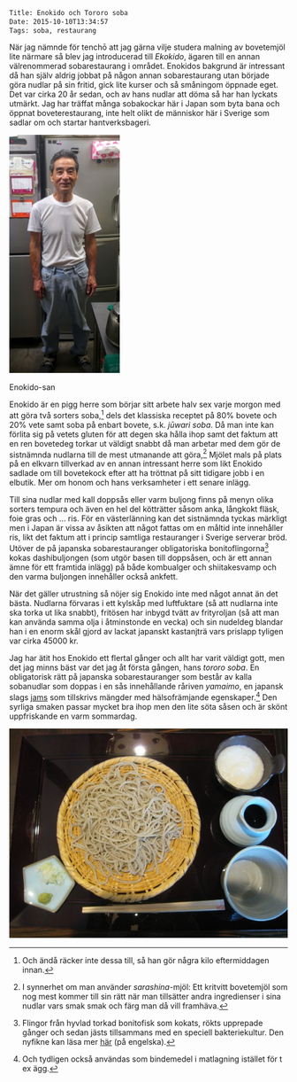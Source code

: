     Title: Enokido och Tororo soba
    Date: 2015-10-10T13:34:57
    Tags: soba, restaurang

När jag nämnde för tenchō att jag gärna vilje studera malning av bovetemjöl lite närmare så blev jag introducerad till *Ekokido*, ägaren till en annan välrenommerad sobarestaurang i området. Enokidos bakgrund är intressant då han själv aldrig jobbat på någon annan sobarestaurang utan började göra nudlar på sin fritid, gick lite kurser och så småningom öppnade eget. Det var cirka 20 år sedan, och av hans nudlar att döma så har han lyckats utmärkt. Jag har träffat många sobakockar här i Japan som byta bana och öppnat boveterestaurang, inte helt olikt de människor här i Sverige som sadlar om och startar hantverksbageri.

<div class="figure pull-right">
	<img src="/img/Enokido/Enokido-san.jpg" alt="Enokido-san">
	<p class="caption">Enokido-san</p>
</div>

Enokido är en pigg herre som börjar sitt arbete halv sex varje morgon med att göra två sorters soba,[^0] dels det klassiska receptet på 80% bovete och 20% vete samt soba på enbart bovete, s.k. *jūwari soba*. Då man inte kan förlita sig på vetets gluten för att degen ska hålla ihop samt det faktum att en ren bovetedeg torkar ut väldigt snabbt då man arbetar med dem gör de sistnämnda nudlarna till de mest utmanande att göra,[^sarashina-juwari] <!-- hjälp: hälften av vattnet tillsätts först i kokande form för att protein ska koagulera --> Mjölet <!-- aningen grovmalet, mesh 20 --> mals på plats på en elkvarn tillverkad av en annan intressant herre som likt Enokido sadlade om till bovetekock efter att ha tröttnat på sitt tidigare jobb i en elbutik. Mer om honom och hans verksamheter i ett senare inlägg.

Till sina nudlar med kall doppsås eller varm buljong finns på menyn olika sorters tempura och även en hel del kötträtter såsom anka, långkokt fläsk, foie gras och ... ris. För en västerlänning kan det sistnämnda tyckas märkligt men i Japan är vissa av åsikten att något fattas om en måltid inte innehåller ris, likt det faktum att i princip samtliga restauranger i Sverige serverar bröd.  
Utöver de på japanska sobarestauranger obligatoriska bonitoflingorna[^bonito] kokas 
dashibuljongen (som utgör basen till doppsåsen, och är ett annan ämne för ett framtida inlägg) på både kombualger och shiitakesvamp och den varma buljongen innehåller också ankfett.

När det gäller utrustning så nöjer sig Enokido inte med något annat än det bästa. Nudlarna förvaras i ett kylskåp <!-- temperatur 4-5 grader --> med luftfuktare (så att nudlarna inte ska torka ut lika snabbt), fritösen har inbygd tvätt av frityroljan (så att man kan använda samma olja i åtminstonde en vecka) och sin nudeldeg blandar han i en enorm skål gjord av lackat japanskt kastanjträ <!-- stor och djup skål underlättar fördelning av vattnet i mjölet --> vars prislapp tyligen var cirka 45000 kr.

Jag har ätit hos Enokido ett flertal gånger och allt har varit väldigt gott, men det jag minns bäst var det jag åt första gången, hans *tororo soba*. En obligatorisk rätt på japanska sobarestauranger som består av kalla sobanudlar som doppas i en sås innehållande råriven *yamaimo*, en japansk slags [jams](https://sv.wikipedia.org/wiki/Jams) som tillskrivs mängder med hälsofrämjande egenskaper.[^yamaimo] Den syrliga smaken passar mycket bra ihop men den lite söta såsen och är skönt uppfriskande en varm sommardag.

![Tororo soba](/img/Enokido/Juwari-tororo.jpg)

[^0]: Och ändå räcker inte dessa till, så han gör några kilo eftermiddagen innan. 
[^sarashina-juwari]: I synnerhet om man använder *sarashina*-mjöl: Ett kritvitt bovetemjöl som nog mest kommer till sin rätt när man tillsätter andra ingredienser i sina nudlar vars smak smak och färg man då vill framhäva.
[^bonito]: Flingor från hyvlad torkad bonitofisk som kokats, rökts upprepade gånger och sedan jästs tillsammans med en speciell bakteriekultur. Den nyfikne kan läsa mer [här](https://en.wikipedia.org/wiki/Katsuobushi) (på engelska).
[^yamaimo]: Och tydligen också användas som bindemedel i matlagning istället för t ex ägg.
